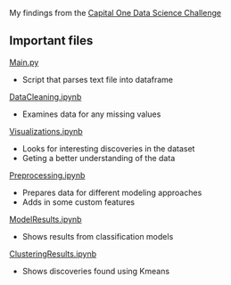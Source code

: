 My findings from the [Capital One Data Science Challenge](https://github.com/CapitalOneRecruiting/DS)

## Important files
[Main.py](https://github.com/jbofill10/C1_Transaction_Data/blob/master/Main.py)
- Script that parses text file into dataframe

[DataCleaning.ipynb](https://github.com/jbofill10/C1_Transaction_Data/blob/master/DataCleaning.ipynb)
- Examines data for any missing values

[Visualizations.ipynb](https://github.com/jbofill10/C1_Transaction_Data/blob/master/Visualizations.ipynb)
- Looks for interesting discoveries in the dataset 
- Geting a better understanding of the data  

[Preprocessing.ipynb](https://github.com/jbofill10/C1_Transaction_Data/blob/master/Preprocessing.ipynb)
- Prepares data for different modeling approaches
- Adds in some custom features

[ModelResults.ipynb](https://github.com/jbofill10/C1_Transaction_Data/blob/master/ModelResults.ipynb)
- Shows results from classification models

[ClusteringResults.ipynb](https://github.com/jbofill10/C1_Transaction_Data/blob/master/ClusteringResults.ipynb)
- Shows discoveries found using Kmeans
